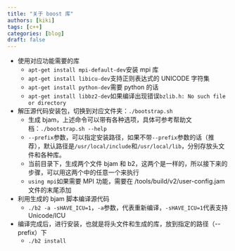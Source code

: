 ```yaml
---
title: "关于 boost 库"
authors: [kiki]
tags: [c++]
categories: [blog]
draft: false
---
```


- 使用对应功能需要的库
  - `apt-get install mpi-default-dev`安装 mpi 库
  - `apt-get install libicu-dev`支持正则表达式的 UNICODE 字符集
  - `apt-get install python-dev`需要 python 的话
  - `apt-get install libbz2-dev`如果编译出现错误`bzlib.h: No such file or directory`
- 解压源代码安装包，切换到对应文件夹：`./bootstrap.sh`
  - 生成 bjam，上述命令可以带有各种选项，具体可参考帮助文档：`./bootstrap.sh --help`
  - `--prefix`参数，可以指定安装路径，如果不带`--prefix`参数的话（推荐），默认路径是`/usr/local/include`和`/usr/local/lib`，分别存放头文件和各种库。
  - 当前目录下，生成两个文件 bjam 和 b2，这两个是一样的，所以接下来的步骤，可以用这两个中的任意一个来执行
  - `using mpi`如果需要 MPI 功能，需要在 /tools/build/v2/user-config.jam 文件的末尾添加
- 利用生成的 bjam 脚本编译源代码
  - `./b2 -a -sHAVE_ICU=1`，`-a`参数，代表重新编译，`-sHAVE_ICU=1`代表支持 Unicode/ICU
- 编译完成后，进行安装，也就是将头文件和生成的库，放到指定的路径（--prefix）下
  - `./b2 install`
